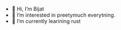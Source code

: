 - 👋 Hi, I’m Bijat
- 👀 I’m interested in preetymuch everytning.
- 🌱 I’m currently learining rust

<!---
bijayTNT/bijayTNT is a ✨ special ✨ repository because its `README.md` (this file) appears on your GitHub profile.
You can click the Preview link to take a look at your changes.
--->
